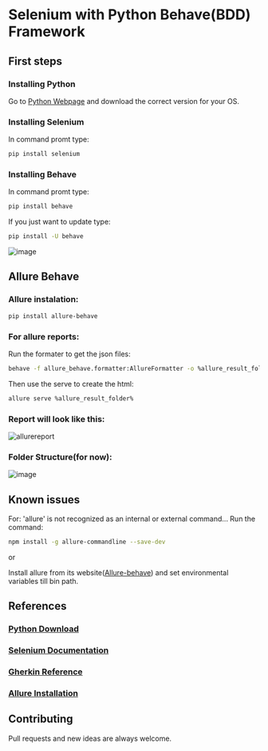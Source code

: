 # Selenium with Python Behave(BDD) Framework

## First steps
### Installing Python
Go to [Python Webpage](https://www.python.org/downloads/) and download the correct version for your OS.

### Installing Selenium
In command promt type: 
```bash
pip install selenium
```

### Installing Behave
In command promt type: 
```bash
pip install behave
```
If you just want to update type: 
```bash
pip install -U behave
```
![image](https://user-images.githubusercontent.com/67669609/102725004-5c1f3500-42f2-11eb-9331-fd60b55b769f.png)

## Allure Behave
### Allure instalation:
```bash
pip install allure-behave
```

### For allure reports:
Run the formater to get the json files:
```bash
behave -f allure_behave.formatter:AllureFormatter -o %allure_result_folder% ./features
```
Then use the serve to create the html: 
```bash
allure serve %allure_result_folder%
```

### Report will look like this:
![allurereport](https://user-images.githubusercontent.com/67669609/102724727-79530400-42f0-11eb-9369-37f6ea97f2f0.png)


### Folder Structure(for now):
![image](https://user-images.githubusercontent.com/67669609/102725491-e1581900-42f5-11eb-8965-801015d3fa09.png)

## Known issues
For: 'allure' is not recognized as an internal or external command...
Run the command: 
```bash
npm install -g allure-commandline --save-dev
```
or

Install allure from its website([Allure-behave](https://pypi.org/project/allure-behave/)) and set environmental variables till bin path.

## References
### [Python Download](https://www.python.org/downloads/)
### [Selenium Documentation](https://www.selenium.dev/documentation/en/)
### [Gherkin Reference](https://cucumber.io/docs/gherkin/reference/)
### [Allure Installation](https://pypi.org/project/allure-behave/)

## Contributing
Pull requests and new ideas are always welcome.
